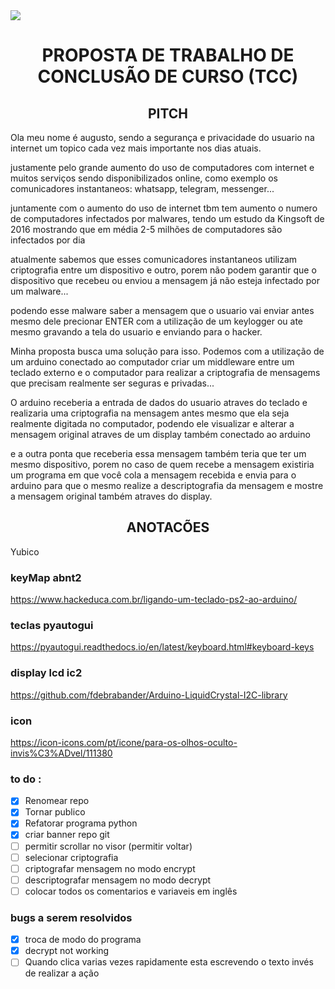 <img align="center" src="https://user-images.githubusercontent.com/32443720/173478468-a98c009d-7497-412f-b76c-0ee08abb41a4.png"/>


<h1 align="center">PROPOSTA DE TRABALHO DE CONCLUSÃO DE CURSO (TCC)</h1>

<h2 align="center">PITCH</h2>
Ola meu nome é augusto, sendo a segurança e privacidade do usuario na internet um topico cada vez mais importante nos dias atuais.

justamente pelo grande aumento do uso de computadores com internet e muitos serviços sendo disponibilizados online,
como exemplo os comunicadores instantaneos: whatsapp, telegram, messenger...

juntamente com o aumento do uso de internet tbm tem aumento o numero de computadores infectados por malwares, tendo um estudo da Kingsoft de 2016 mostrando que em média 2-5 milhões de computadores são infectados por dia

atualmente sabemos que esses comunicadores instantaneos utilizam criptografia entre um dispositivo e outro, porem não podem garantir que o dispositivo que recebeu ou enviou a mensagem já não esteja infectado por um malware...

podendo esse malware saber a mensagem que o usuario vai enviar antes mesmo dele precionar ENTER com a utilização de um keylogger ou ate mesmo gravando a tela do usuario e enviando para o hacker.

Minha proposta busca uma solução para isso.
Podemos com a utilização de um arduino conectado ao computador criar um middleware entre um teclado externo e o computador
para realizar a criptografia de mensagems que precisam realmente ser seguras e privadas...

O arduino receberia a entrada de dados do usuario atraves do teclado e realizaria uma criptografia na mensagem antes mesmo que ela seja realmente digitada no computador, podendo ele visualizar e alterar a mensagem original atraves de um display também conectado ao arduino

e a outra ponta que receberia essa mensagem também teria que ter um mesmo dispositivo, 
porem no caso de quem recebe a mensagem existiria um programa em que você cola a mensagem recebida e envia para o arduino para que o mesmo realize a descriptografia da mensagem e mostre a mensagem original também atraves do display.

<h2 align="center">ANOTACÕES</h2>

Yubico

### keyMap abnt2 

https://www.hackeduca.com.br/ligando-um-teclado-ps2-ao-arduino/

### teclas pyautogui
https://pyautogui.readthedocs.io/en/latest/keyboard.html#keyboard-keys
### display lcd ic2
https://github.com/fdebrabander/Arduino-LiquidCrystal-I2C-library

### icon
https://icon-icons.com/pt/icone/para-os-olhos-oculto-invis%C3%ADvel/111380

### to do :

- [x] Renomear repo
- [x] Tornar publico
- [x] Refatorar programa python
- [x] criar banner repo git
- [ ] permitir scrollar no visor (permitir voltar)
- [ ] selecionar criptografia
- [ ] criptografar mensagem no modo encrypt
- [ ] descriptografar mensagem no modo decrypt
- [ ] colocar todos os comentarios e variaveis em inglês

### bugs a serem resolvidos
- [x] troca de modo do programa
- [x] decrypt not working
- [ ] Quando clica varias vezes rapidamente esta escrevendo o texto invés de realizar a ação